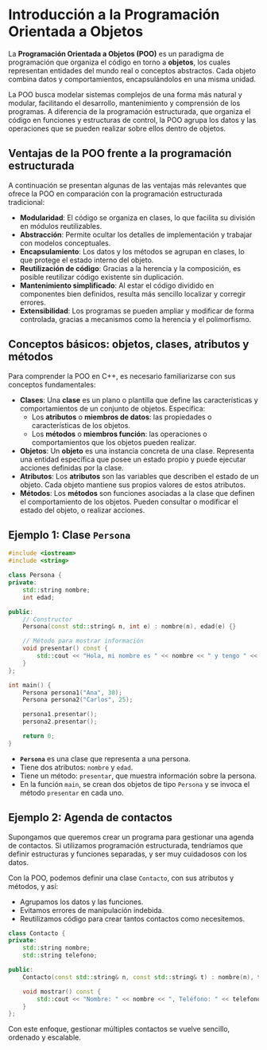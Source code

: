 # Introducción a la Programación Orientada a Objetos

La **Programación Orientada a Objetos (POO)** es un paradigma de programación que organiza el código en torno a **objetos**, los cuales representan entidades del mundo real o conceptos abstractos. Cada objeto combina datos y comportamientos, encapsulándolos en una misma unidad.

La POO busca modelar sistemas complejos de una forma más natural y modular, facilitando el desarrollo, mantenimiento y comprensión de los programas. A diferencia de la programación estructurada, que organiza el código en funciones y estructuras de control, la POO agrupa los datos y las operaciones que se pueden realizar sobre ellos dentro de objetos.

## Ventajas de la POO frente a la programación estructurada

A continuación se presentan algunas de las ventajas más relevantes que ofrece la POO en comparación con la programación estructurada tradicional:

* **Modularidad**: El código se organiza en clases, lo que facilita su división en módulos reutilizables.
* **Abstracción**: Permite ocultar los detalles de implementación y trabajar con modelos conceptuales.
* **Encapsulamiento**: Los datos y los métodos se agrupan en clases, lo que protege el estado interno del objeto.
* **Reutilización de código**: Gracias a la herencia y la composición, es posible reutilizar código existente sin duplicación.
* **Mantenimiento simplificado**: Al estar el código dividido en componentes bien definidos, resulta más sencillo localizar y corregir errores.
* **Extensibilidad**: Los programas se pueden ampliar y modificar de forma controlada, gracias a mecanismos como la herencia y el polimorfismo.

## Conceptos básicos: objetos, clases, atributos y métodos

Para comprender la POO en C++, es necesario familiarizarse con sus conceptos fundamentales:

* **Clases**: Una **clase** es un plano o plantilla que define las características y comportamientos de un conjunto de objetos. Especifica:
    * Los **atributos** o **miembros de datos**: las propiedades o características de los objetos.
    * Los **métodos** o **miembros función**: las operaciones o comportamientos que los objetos pueden realizar.
* **Objetos**: Un **objeto** es una instancia concreta de una clase. Representa una entidad específica que posee un estado propio y puede ejecutar acciones definidas por la clase.
* **Atributos**: Los **atributos** son las variables que describen el estado de un objeto. Cada objeto mantiene sus propios valores de estos atributos.
* **Métodos**: Los **métodos** son funciones asociadas a la clase que definen el comportamiento de los objetos. Pueden consultar o modificar el estado del objeto, o realizar acciones.

## Ejemplo 1: Clase `Persona`

```cpp
#include <iostream>
#include <string>

class Persona {
private:
    std::string nombre;
    int edad;

public:
    // Constructor
    Persona(const std::string& n, int e) : nombre(n), edad(e) {}

    // Método para mostrar información
    void presentar() const {
        std::cout << "Hola, mi nombre es " << nombre << " y tengo " << edad << " años." << std::endl;
    }
};

int main() {
    Persona persona1("Ana", 30);
    Persona persona2("Carlos", 25);

    persona1.presentar();
    persona2.presentar();

    return 0;
}
```

* **`Persona`** es una clase que representa a una persona.
* Tiene dos atributos: `nombre` y `edad`.
* Tiene un método: `presentar`, que muestra información sobre la persona.
* En la función `main`, se crean dos objetos de tipo `Persona` y se invoca el método `presentar` en cada uno.

## Ejemplo 2: Agenda de contactos

Supongamos que queremos crear un programa para gestionar una agenda de contactos. Si utilizamos programación estructurada, tendríamos que definir estructuras y funciones separadas, y ser muy cuidadosos con los datos.

Con la POO, podemos definir una clase `Contacto`, con sus atributos y métodos, y así:

* Agrupamos los datos y las funciones.
* Evitamos errores de manipulación indebida.
* Reutilizamos código para crear tantos contactos como necesitemos.

```cpp
class Contacto {
private:
    std::string nombre;
    std::string telefono;

public:
    Contacto(const std::string& n, const std::string& t) : nombre(n), telefono(t) {}

    void mostrar() const {
        std::cout << "Nombre: " << nombre << ", Teléfono: " << telefono << std::endl;
    }
};
```

Con este enfoque, gestionar múltiples contactos se vuelve sencillo, ordenado y escalable.

